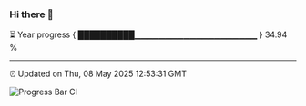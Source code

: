 ### Hi there 👋

⏳ Year progress { ██████████▁▁▁▁▁▁▁▁▁▁▁▁▁▁▁▁▁▁▁▁ } 34.94 %

---

⏰ Updated on Thu, 08 May 2025 12:53:31 GMT

![Progress Bar CI](https://github.com/DhruviPatel157/GitHub-Actions-Demo/workflows/Progress%20Bar%20CI/badge.svg)
